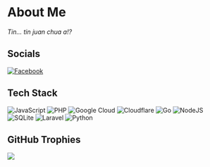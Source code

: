 # About Me
*Tin... tin juan chua a!?*

## Socials
[![Facebook](https://img.shields.io/badge/Facebook-%231877F2.svg?logo=Facebook&logoColor=white)](https://www.facebook.com/vongocbaoHahaha/) 

## Tech Stack
![JavaScript](https://img.shields.io/badge/javascript-%23323330.svg?style=flat&logo=javascript&logoColor=%23F7DF1E)
![PHP](https://img.shields.io/badge/php-%23777BB4.svg?style=flat&logo=php&logoColor=white)
![Google Cloud](https://img.shields.io/badge/Google%20Cloud-%234285F4.svg?style=flat&logo=google-cloud&logoColor=white)
![Cloudflare](https://img.shields.io/badge/Cloudflare-F38020?style=flat&logo=Cloudflare&logoColor=white) 
![Go](https://img.shields.io/badge/go-%2300ADD8.svg?style=flat&logo=go&logoColor=white) 
![NodeJS](https://img.shields.io/badge/node.js-6DA55F?style=flat&logo=node.js&logoColor=white)
![SQLite](https://img.shields.io/badge/sqlite-%2307405e.svg?style=flat&logo=sqlite&logoColor=white) 
![Laravel](https://img.shields.io/badge/laravel-%23FF2D20.svg?style=flat&logo=laravel&logoColor=white) ![Python](https://img.shields.io/badge/python-3670A0?style=flat&logo=python&logoColor=ffdd54)

## GitHub Trophies
![](https://github-profile-trophy.vercel.app/?username=sussybaka1337&theme=radical&no-frame=false&no-bg=false&margin-w=4)
